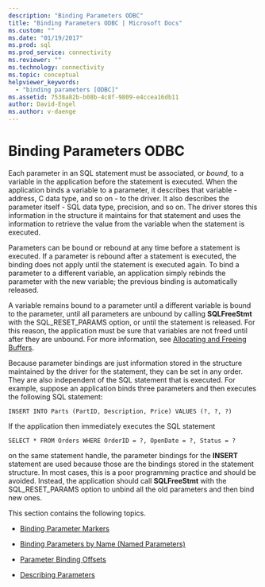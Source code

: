 ```yaml
---
description: "Binding Parameters ODBC"
title: "Binding Parameters ODBC | Microsoft Docs"
ms.custom: ""
ms.date: "01/19/2017"
ms.prod: sql
ms.prod_service: connectivity
ms.reviewer: ""
ms.technology: connectivity
ms.topic: conceptual
helpviewer_keywords: 
  - "binding parameters [ODBC]"
ms.assetid: 7538a82b-b08b-4c8f-9809-e4ccea16db11
author: David-Engel
ms.author: v-daenge
---
```

# Binding Parameters ODBC
Each parameter in an SQL statement must be associated, or *bound,* to a variable in the application before the statement is executed. When the application binds a variable to a parameter, it describes that variable - address, C data type, and so on - to the driver. It also describes the parameter itself - SQL data type, precision, and so on. The driver stores this information in the structure it maintains for that statement and uses the information to retrieve the value from the variable when the statement is executed.  
  
 Parameters can be bound or rebound at any time before a statement is executed. If a parameter is rebound after a statement is executed, the binding does not apply until the statement is executed again. To bind a parameter to a different variable, an application simply rebinds the parameter with the new variable; the previous binding is automatically released.  
  
 A variable remains bound to a parameter until a different variable is bound to the parameter, until all parameters are unbound by calling **SQLFreeStmt** with the SQL_RESET_PARAMS option, or until the statement is released. For this reason, the application must be sure that variables are not freed until after they are unbound. For more information, see [Allocating and Freeing Buffers](../../../odbc/reference/develop-app/allocating-and-freeing-buffers.md).  
  
 Because parameter bindings are just information stored in the structure maintained by the driver for the statement, they can be set in any order. They are also independent of the SQL statement that is executed. For example, suppose an application binds three parameters and then executes the following SQL statement:  
  
```  
INSERT INTO Parts (PartID, Description, Price) VALUES (?, ?, ?)  
```  
  
 If the application then immediately executes the SQL statement  
  
```  
SELECT * FROM Orders WHERE OrderID = ?, OpenDate = ?, Status = ?  
```  
  
 on the same statement handle, the parameter bindings for the **INSERT** statement are used because those are the bindings stored in the statement structure. In most cases, this is a poor programming practice and should be avoided. Instead, the application should call **SQLFreeStmt** with the SQL_RESET_PARAMS option to unbind all the old parameters and then bind new ones.  
  
 This section contains the following topics.  
  
-   [Binding Parameter Markers](../../../odbc/reference/develop-app/binding-parameter-markers.md)  
  
-   [Binding Parameters by Name (Named Parameters)](../../../odbc/reference/develop-app/binding-parameters-by-name-named-parameters.md)  
  
-   [Parameter Binding Offsets](../../../odbc/reference/develop-app/parameter-binding-offsets.md)  
  
-   [Describing Parameters](../../../odbc/reference/develop-app/describing-parameters.md)
